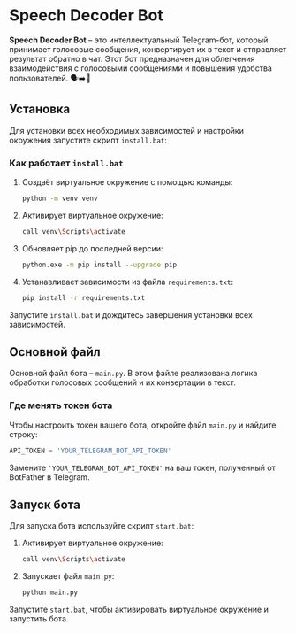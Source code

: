 # Speech Decoder Bot

**Speech Decoder Bot** – это интеллектуальный Telegram-бот, который принимает голосовые сообщения, конвертирует их в текст и отправляет результат обратно в чат. Этот бот предназначен для облегчения взаимодействия с голосовыми сообщениями и повышения удобства пользователей. 🗣️➡️📜

## Установка

Для установки всех необходимых зависимостей и настройки окружения запустите скрипт `install.bat`:

### Как работает `install.bat`

1. Создаёт виртуальное окружение с помощью команды:
    ```bash
    python -m venv venv
    ```

2. Активирует виртуальное окружение:
    ```bash
    call venv\Scripts\activate
    ```

3. Обновляет pip до последней версии:
    ```bash
    python.exe -m pip install --upgrade pip
    ```

4. Устанавливает зависимости из файла `requirements.txt`:
    ```bash
    pip install -r requirements.txt
    ```

Запустите `install.bat` и дождитесь завершения установки всех зависимостей.

## Основной файл

Основной файл бота – `main.py`. В этом файле реализована логика обработки голосовых сообщений и их конвертации в текст.

### Где менять токен бота

Чтобы настроить токен вашего бота, откройте файл `main.py` и найдите строку:
```python
API_TOKEN = 'YOUR_TELEGRAM_BOT_API_TOKEN'
```
Замените `'YOUR_TELEGRAM_BOT_API_TOKEN'` на ваш токен, полученный от BotFather в Telegram.

## Запуск бота

Для запуска бота используйте скрипт `start.bat`:

1. Активирует виртуальное окружение:
    ```bash
    call venv\Scripts\activate
    ```

2. Запускает файл `main.py`:
    ```bash
    python main.py
    ```

Запустите `start.bat`, чтобы активировать виртуальное окружение и запустить бота.